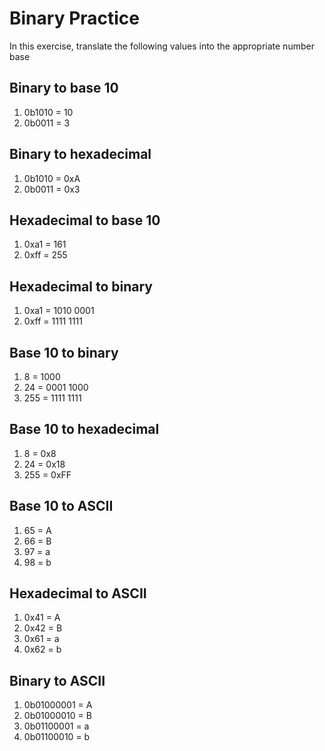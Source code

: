 # Binary Practice

In this exercise, translate the following values into the appropriate number base

## Binary to base 10

1. 0b1010 = 10
1. 0b0011 = 3

## Binary to hexadecimal

1. 0b1010 = 0xA
1. 0b0011 = 0x3

## Hexadecimal to base 10

1. 0xa1 = 161
1. 0xff = 255

## Hexadecimal to binary

1. 0xa1 = 1010 0001
1. 0xff = 1111 1111

## Base 10 to binary

1. 8 = 1000
1. 24 = 0001 1000
1. 255 = 1111 1111

## Base 10 to hexadecimal

1. 8 = 0x8
1. 24 = 0x18
1. 255 = 0xFF

## Base 10 to ASCII

1. 65 = A
1. 66 = B
1. 97 = a
1. 98 = b

## Hexadecimal to ASCII

1. 0x41 = A
1. 0x42 = B
1. 0x61 = a
1. 0x62 = b

## Binary to ASCII

1. 0b01000001 = A
1. 0b01000010 = B
1. 0b01100001 = a
1. 0b01100010 = b
